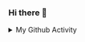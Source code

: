 ### Hi there 👋


<details>
<summary>My Github Activity</summary>
  <br>
<div align="center">
  <img height="180em" src="https://github-readme-stats-eight-theta.vercel.app/api?username=rafidzia&show_icons=true&theme=algolia&include_all_commits=true&count_private=true"/>
  <img height="180em" src="https://github-readme-stats-eight-theta.vercel.app/api/top-langs/?username=rafidzia&layout=compact&langs_count=8&theme=algolia"/>
</div>
</details>



<!--
**rafidzia/rafidzia** is a ✨ _special_ ✨ repository because its `README.md` (this file) appears on your GitHub profile.

Here are some ideas to get you started:

- 🔭 I’m currently working on ...
- 🌱 I’m currently learning ...
- 👯 I’m looking to collaborate on ...
- 🤔 I’m looking for help with ...
- 💬 Ask me about ...
- 📫 How to reach me: ...
- 😄 Pronouns: ...
- ⚡ Fun fact: ...
-->
